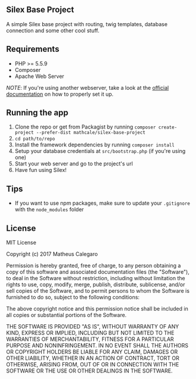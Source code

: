 Silex Base Project
------------------

A simple Silex base project with routing, twig templates, database connection and some other cool stuff.

## Requirements

* PHP >= 5.5.9
* Composer
* Apache Web Server

*NOTE*: If you're using another webserver, take a look at the [official documentation](http://silex.sensiolabs.org/doc/2.0/web_servers.html) on how to properly set it up.

## Running the app

1. Clone the repo or get from Packagist by running `composer create-project --prefer-dist mathcale/silex-base-project`
2. `cd path/to/repo`
3. Install the framework dependencies by running `composer install`
4. Setup your database credentials at `src/bootstrap.php` (if you're using one)
5. Start your web server and go to the project's url
6. Have fun using Silex!

## Tips
* If you want to use npm packages, make sure to update your `.gitignore` with the `node_modules` folder

## License

MIT License

Copyright (c) 2017 Matheus Calegaro

Permission is hereby granted, free of charge, to any person obtaining a copy
of this software and associated documentation files (the "Software"), to deal
in the Software without restriction, including without limitation the rights
to use, copy, modify, merge, publish, distribute, sublicense, and/or sell
copies of the Software, and to permit persons to whom the Software is
furnished to do so, subject to the following conditions:

The above copyright notice and this permission notice shall be included in all
copies or substantial portions of the Software.

THE SOFTWARE IS PROVIDED "AS IS", WITHOUT WARRANTY OF ANY KIND, EXPRESS OR
IMPLIED, INCLUDING BUT NOT LIMITED TO THE WARRANTIES OF MERCHANTABILITY,
FITNESS FOR A PARTICULAR PURPOSE AND NONINFRINGEMENT. IN NO EVENT SHALL THE
AUTHORS OR COPYRIGHT HOLDERS BE LIABLE FOR ANY CLAIM, DAMAGES OR OTHER
LIABILITY, WHETHER IN AN ACTION OF CONTRACT, TORT OR OTHERWISE, ARISING FROM,
OUT OF OR IN CONNECTION WITH THE SOFTWARE OR THE USE OR OTHER DEALINGS IN THE
SOFTWARE.